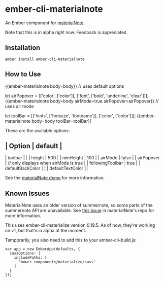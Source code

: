 # ember-cli-materialnote

An Ember component for [materialNote](https://github.com/Cerealkillerway/materialNote).

Note that this is in alpha right now. Feedback is appreciated.

## Installation

`ember install ember-cli-materialnote`

## How to Use

{{ember-materialnote body=body}} // uses default options

let airPopover = [['color', ['color']], ['font', ['bold', 'underline', 'clear']]];
{{ember-materialnote body=body airMode=true airPopover=airPopover}} // uses air mode

let toolBar = [['fonts', ['fontsize', 'fontname']], ['color', ['color']]];
{{ember-materialnote body=body toolBar=toolBar}}

These are the available options:

| Option | default |
--------------------
| toolbar | |
| height | 500 |
| minHeight | 100 |
| airMode | false |
| airPopover | // only displays when airMode is true |
| followingToolbar | true |
| defaultBackColor | |
| defaultTextColor | |


See the [materialNote demo](http://www.web-forge.info/projects/materialNote) for more information.

## Known Issues

MaterialNote uses an older version of summernote, so some parts of the summernote API are unavailable. See [this issue](https://github.com/Cerealkillerway/materialNote/issues/8) in materialNote's repo for more information.

This uses ember-cli-materialize version 0.19.5. As of now, they're working on v1, but that's in alpha at the moment.

Temporarily, you also need to add this to your ember-cli-build.js:

    var app = new EmberApp(defaults, {
      sassOptions: {
        includePaths: [
          'bower_components/materialize/sass'
        ]
      }
    });
